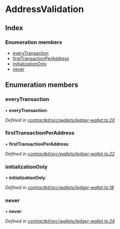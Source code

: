 # AddressValidation

## Index

### Enumeration members

* [everyTransaction]()
* [firstTransactionPerAddress]()
* [initializationOnly]()
* [never]()

## Enumeration members

### everyTransaction

• **everyTransaction**:

_Defined in_ [_contractkit/src/wallets/ledger-wallet.ts:20_](https://github.com/celo-org/celo-monorepo/blob/master/packages/contractkit/src/wallets/ledger-wallet.ts#L20)

### firstTransactionPerAddress

• **firstTransactionPerAddress**:

_Defined in_ [_contractkit/src/wallets/ledger-wallet.ts:22_](https://github.com/celo-org/celo-monorepo/blob/master/packages/contractkit/src/wallets/ledger-wallet.ts#L22)

### initializationOnly

• **initializationOnly**:

_Defined in_ [_contractkit/src/wallets/ledger-wallet.ts:18_](https://github.com/celo-org/celo-monorepo/blob/master/packages/contractkit/src/wallets/ledger-wallet.ts#L18)

### never

• **never**:

_Defined in_ [_contractkit/src/wallets/ledger-wallet.ts:24_](https://github.com/celo-org/celo-monorepo/blob/master/packages/contractkit/src/wallets/ledger-wallet.ts#L24)

